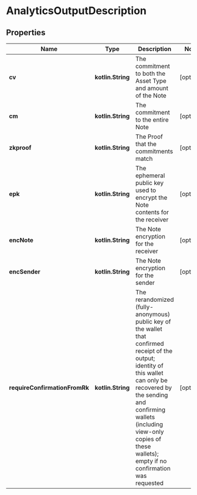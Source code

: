 
# AnalyticsOutputDescription

## Properties
Name | Type | Description | Notes
------------ | ------------- | ------------- | -------------
**cv** | **kotlin.String** | The commitment to both the Asset Type and amount of the Note |  [optional]
**cm** | **kotlin.String** | The commitment to the entire Note |  [optional]
**zkproof** | **kotlin.String** | The Proof that the commitments match |  [optional]
**epk** | **kotlin.String** | The ephemeral public key used to encrypt the Note contents for the receiver |  [optional]
**encNote** | **kotlin.String** | The Note encryption for the receiver |  [optional]
**encSender** | **kotlin.String** | The Note encryption for the sender |  [optional]
**requireConfirmationFromRk** | **kotlin.String** | The rerandomized (fully-anonymous) public key of the wallet that confirmed receipt of the output; identity of this wallet can only be recovered by the sending and confirming wallets (including view-only copies of these wallets); empty if no confirmation was requested |  [optional]



